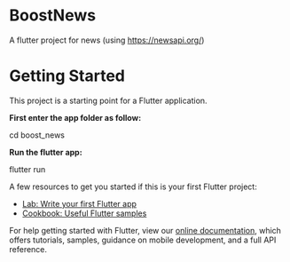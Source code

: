 # BoostNews

A flutter project for news (using https://newsapi.org/)

# Getting Started

This project is a starting point for a Flutter application.


**First enter the app folder as follow:**

cd boost_news


**Run the flutter app:**

flutter run



A few resources to get you started if this is your first Flutter project:

- [Lab: Write your first Flutter app](https://flutter.dev/docs/get-started/codelab)
- [Cookbook: Useful Flutter samples](https://flutter.dev/docs/cookbook)

For help getting started with Flutter, view our
[online documentation](https://flutter.dev/docs), which offers tutorials,
samples, guidance on mobile development, and a full API reference.
